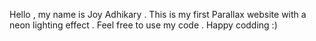 Hello , my name is Joy Adhikary . This is my first Parallax website with a neon lighting effect . 
Feel free to use my code . 
Happy codding :) 